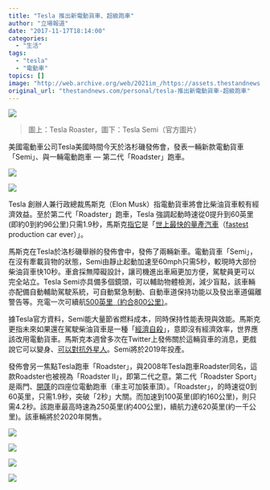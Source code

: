 ```yaml
---
title: "Tesla 推出新電動貨車、超級跑車"
author: "立場報道"
date: "2017-11-17T18:14:00"
categories:
  - "生活"
tags:
  - "tesla"
  - "電動車"
topics: []
image: "http://web.archive.org/web/2021im_/https://assets.thestandnews.com/media/photos/roaster-01_EzLNF.png"
original_url: "thestandnews.com/personal/tesla-推出新電動貨車-超級跑車"
---
```

![](http://web.archive.org/web/2021im_/https://assets.thestandnews.com/media/photos/roaster-01_EzLNF.png)
> 圖上：Tesla Roaster，圖下：Tesla Semi（官方圖片）

美國電動車公司Tesla美國時間今天於洛杉磯發佈會，發表一輛新款電動貨車「Semi」、與一輛電動跑車 — 第二代「Roadster」跑車。

![](http://web.archive.org/web/2021im_/https://assets.thestandnews.com/media/photos/1_auZUj.png)

![](http://web.archive.org/web/2021im_/https://assets.thestandnews.com/media/photos/4_mrRfS.png)

Tesla 創辦人兼行政總裁馬斯克（Elon Musk）指電動貨車將會比柴油貨車較有經濟效益。至於第二代「Roadster」跑車，Tesla 強調起動時速從0提升到60英里(即約0到約96公里)只需1.9秒，馬斯克[指它](http://web.archive.org/web/20211229092934/https://www.theverge.com/2017/11/17/16669024/tesla-roadster-2017-fastest-car-world)是「[世上最快的量產汽車](http://web.archive.org/web/20211229092934/http://www.telegraph.co.uk/technology/2017/11/17/tesla-unveils-electric-big-rig-truck-amid-manufacturing/)（[fastest](http://web.archive.org/web/20211229092934/https://www.bloomberg.com/news/articles/2017-11-17/tesla-unveils-electric-semi-truck-with-semi-autonomous-features) production car ever）」。

馬斯克在Tesla於洛杉磯舉辦的發佈會中，發佈了兩輛新車。電動貨車「Semi」，在沒有牽載貨物的狀態，Semi由靜止起動加速至60mph只需5秒，較現時大部份柴油貨車快10秒。車倉採無障礙設計，讓司機進出車廂更加方便，駕駛員更可以完全站立。Tesla Semi亦具備多個鏡頭，可以輔助物體檢測，減少盲點，該車輛亦配備自動輔助駕駛系統，可自動緊急制動、自動車道保持功能以及發出車道偏離警告等。充電一次可續航[500英里（約合800公里）](http://web.archive.org/web/20211229092934/http://chinese.wsj.com/big5/20171117/biz145628.asp)。

據Tesla官方資料，Semi能大量節省燃料成本，同時保持性能表現與效能。馬斯克更指未來如果還在駕駛柴油貨車是一種「[經濟自殺](http://web.archive.org/web/20211229092934/https://www.theguardian.com/technology/2017/nov/17/elon-musk-tesla-electric-truck-sports-car-surprise)」，意即沒有經濟效率，世界應該改用電動貨車。馬斯克本週曾多次在Twitter上發佈關於這輛貨車的消息，更戲說它可以變身、[可以對抗外星人](http://web.archive.org/web/20211229092934/https://twitter.com/elonmusk/status/930875739397791744)。Semi將於2019年投產。

發佈會另一焦點Tesla跑車「Roadster」，與2008年Tesla跑車Roadster同名，這款Roadster也被視為「Roadster II」，即第二代之意。第二代「Roadster Sport」是兩門、[開蓬](http://web.archive.org/web/20211229092934/https://www.thesun.co.uk/motors/4933540/tesla-reveals-new-electric-truck-and-stuns-world-with-new-roadster-2-sports-car/)的四座位電動跑車（車主可加裝車頂）。「Roadster」，的時速從0到60英里，只需1.9秒，突破「2秒」大關。而加速到100英里(即約160公里)，則只需4.2秒。該跑車最高時速為250英里(約400公里)，續航力達620英里(約一千公里)。該車輛將於2020年開售。

![](http://web.archive.org/web/2021im_/https://assets.thestandnews.com/media/photos/2_s0jTj.png)

![](http://web.archive.org/web/2021im_/https://assets.thestandnews.com/media/photos/3_W27BK.png)

![](http://web.archive.org/web/2021im_/https://assets.thestandnews.com/media/photos/5_p5YMQ.png)

![](http://web.archive.org/web/2021im_/https://assets.thestandnews.com/media/photos/6_YHQXS.png)